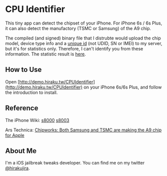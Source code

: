 # CPU Identifier

This tiny app can detect the chipset of your iPhone. For iPhone 6s / 6s Plus, it can also detect the manufactory (TSMC or Samsung) of the A9 chip.

The compiled (and signed) binary file that I distrubte would upload the chip model, device type info and a [unique id](https://developer.apple.com/library/ios/documentation/UIKit/Reference/UIDevice_Class/#//apple_ref/occ/instp/UIDevice/identifierForVendor) (not UDID, SN or IMEI) to my server, but it's for statistics only. Therefore, I can't identify you from these information. The statistic result is [here](http://demo.hiraku.tw/CPUIdentifier).

## How to Use
Open [http://demo.hiraku.tw/CPUIdentifier](http://demo.hiraku.tw/CPUIdentifier) on your iPhone 6s/6s Plus, and follow the introduction to install.

## Reference
The iPhone Wiki: [s8000](https://www.theiphonewiki.com/wiki/S8000) [s8003](https://www.theiphonewiki.com/wiki/S8003)

Ars Technica: [
Chipworks: Both Samsung and TSMC are making the A9 chip for Apple](http://arstechnica.com/apple/2015/09/chipworks-b…)


## About Me
I'm a iOS jailbreak tweaks developer. You can find me on my twitter [@hirakujira](http://twitter.com/hirakujira).
